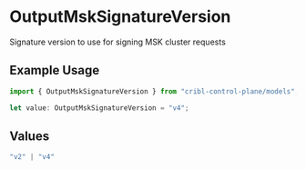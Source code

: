 # OutputMskSignatureVersion

Signature version to use for signing MSK cluster requests

## Example Usage

```typescript
import { OutputMskSignatureVersion } from "cribl-control-plane/models";

let value: OutputMskSignatureVersion = "v4";
```

## Values

```typescript
"v2" | "v4"
```